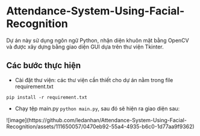 # Attendance-System-Using-Facial-Recognition
Dự án này sử dụng ngôn ngữ Python, nhận diện khuôn mặt bằng OpenCV và được xây dựng bằng giao diện GUI dựa trên thư viện Tkinter.
## Các bước thực hiện
- Cài đặt thư viện: các thư viện cần thiết cho dự án nằm trong file requirement.txt 
```
pip install -r requirement.txt
```
- Chạy tệp main.py ```python main.py```, sau đó sẽ hiện ra giao diện sau:

<picture>
![image](https://github.com/ledanhan/Attendance-System-Using-Facial-Recognition/assets/111650057/0470eb92-55a4-4935-b6c0-1d77aa9f9362)
</picture>

